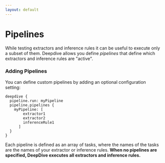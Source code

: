```yaml
---
layout: default
---
```


# Pipelines

While testing extractors and inference rules it can be useful to execute only a subset of them. Deepdive allows you define *pipelines* that define which extractors and inference rules are "active". 

### Adding Pipelines

You can define custom pipelines by adding an optional configuration setting:

    deepdive {
      pipeline.run: myPipeline
      pipeline.pipelines {
        myPipeline: [
            extractor1
            extractor2
            inferenceRule1
          ]
      }
    }

Each pipeline is defined as an array of tasks, where the names of the tasks are the names of your extractor or inference rules. **When no pipelines are specified, DeepDive executes all extractors and inference rules.**
